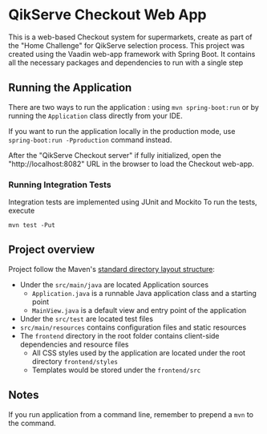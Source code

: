 # QikServe Checkout Web App

This is a web-based Checkout system for supermarkets, create as part of the "Home Challenge" for QikServe selection
process.
This project was created using the Vaadin web-app framework with Spring Boot.
It contains all the necessary packages and dependencies to run with a single step


## Running the Application
There are two ways to run the application :  using `mvn spring-boot:run` or by running the `Application` class directly from your IDE.

If you want to run the application locally in the production mode, use `spring-boot:run -Pproduction` command instead.

After the "QikServe Checkout server" if fully initialized, open the "http://localhost:8082" URL in the browser to load
the Checkout web-app.

### Running Integration Tests

Integration tests are implemented using JUnit and Mockito
To run the tests, execute

`mvn test -Put`

## Project overview

Project follow the Maven's [standard directory layout structure](https://maven.apache.org/guides/introduction/introduction-to-the-standard-directory-layout.html):
- Under the `src/main/java` are located Application sources
   - `Application.java` is a runnable Java application class and a starting point
   - `MainView.java` is a default view and entry point of the application
- Under the `src/test` are located test files
- `src/main/resources` contains configuration files and static resources
- The `frontend` directory in the root folder contains client-side dependencies and resource files
   - All CSS styles used by the application are located under the root directory `frontend/styles`    
   - Templates would be stored under the `frontend/src`

## Notes

If you run application from a command line, remember to prepend a `mvn` to the command.
